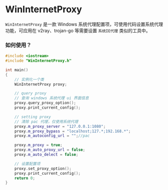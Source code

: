 # WinInternetProxy

`WinInternetProxy` 是一款 Windows 系统代理配置项，可使用代码设置系统代理功能，可应用在 v2ray、trojan-go 等需要设置 `系统IE代理` 类似的工具中。

### 如何使用？
```c++
#include <iostream>
#include "WinInternetProxy.h"

int main()
{
	// 实例化一个类
	WinInternetProxy proxy;

	// query proxy
	// 查询 windows 系统代理 ui 界面信息
	proxy.query_proxy_option();
	proxy.print_current_config();

	// setting proxy
	// 清除 pac 代理，仅使用系统代理
	proxy.m_proxy_server = "127.0.0.1:1080";
	proxy.m_proxy_bypass = "localhost;127.*;192.168.*";
	proxy.m_autoconfig_url = "";//pac

	proxy.m_proxy = true;
	proxy.m_auto_proxy_url = false;
	proxy.m_auto_delect = false;

	// 设置配置项
	proxy.set_proxy_option();
	proxy.print_current_config();
	return 0;
}
```
